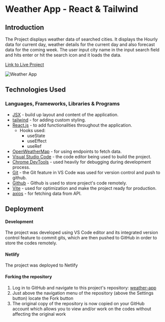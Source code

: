 # Weather App - React & Tailwind

## Introduction

The Project displays weather data of searched cities. It displays the Hourly data for current day, weather details for the current day and also forecast data for the coming week. The user input city name in the input search field and hits enter or hit the search icon and it loads the data.

[Link to Live Project]()

![Weather App](/public/weather-app.png)

## Technologies Used

### Languages, Frameworks, Libraries & Programs

- [JSX](https://reactjs.org/docs/introducing-jsx.html) - build up layout and content of the application.
- [tailwind](https://tailwindcss.com/) - for adding custom styling.
- [React.js](https://reactjs.org/) - to add functionalities throughout the application.
  - Hooks used:
    - useState
    - useEffect
    - useRef
- [OpenWeatherMap](https://openweathermap.org/current) - for using endpoints to fetch data.
- [Visual Studio Code](https://code.visualstudio.com/) - the code editor being used to build the project.
- [Chrome DevTools](https://developer.chrome.com/docs/devtools/) - used heavily for debugging during development process.
- [Git](https://git-scm.com/) - the Git feature in VS Code was used for version control and push to github.
- [Github](https://github.com/) - Github is used to store project's code remotely.
- [Vite](https://vitejs.dev/) - used for optimization and make the project ready for production.
- [axios](https://www.npmjs.com/package/axios) - for fetching data from API.

## Deployment

#### Development

The project was developed using VS Code editor and its integrated version control feature to commit gits, which are then pushed to GitHub in order to store the codes remotely.

#### Netlify

The project was deployed to Netlify

#### Forking the repository

1. Log in to GitHub and navigate to this project's repository: [weather-app](https://github.com/muneebali500/weather-app-react)
2. Just above the navigation menu of the repository (above the Settings button) locate the Fork button
3. The original copy of the repository is now copied on your GitHub account which allows you to view and/or work on the codes without affecting the original work
